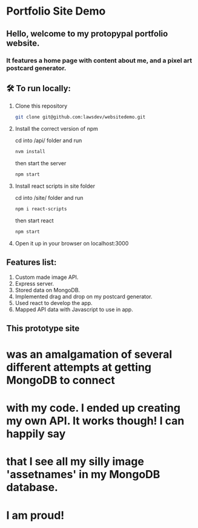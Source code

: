 ﻿# Portfolio Site Demo 
 
 ## Hello, welcome to my protopypal portfolio website.
 ### It features a home page with content about me, and a pixel art postcard generator.
 
 ## 🛠 To run locally:

1. Clone this repository

   ```sh
   git clone git@github.com:lawsdev/websitedemo.git
   ```

2. Install the correct version of npm 

   cd into /api/ folder and run
   ```sh
   nvm install
   ```
   then start the server
   ```sh
   npm start
   ```

3. Install react scripts in site folder

   cd into /site/ folder and run
   ```sh
   npm i react-scripts
   ```
   then start react 
   ```sh
   npm start
   ```
4. Open it up in your browser on localhost:3000


## Features list:
1. Custom made image API.
2. Express server.
3. Stored data on MongoDB. 
4. Implemented drag and drop on my postcard generator. 
5. Used react to develop the app. 
6. Mapped API data with Javascript to use in app. 

## This prototype site
# was an amalgamation of several different attempts at getting MongoDB to connect
# with my code. I ended up creating my own API. It works though! I can happily say 
# that I see all my silly image 'assetnames' in my MongoDB database. 
# I am proud! 